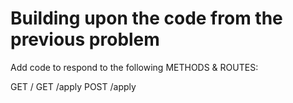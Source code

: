 # Building upon the code from the previous problem

Add code to respond to the following METHODS & ROUTES:

GET /
GET /apply
POST /apply
